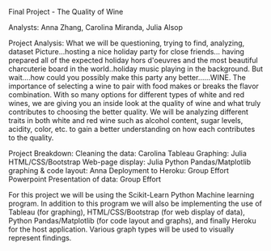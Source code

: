 Final Project - The Quality of Wine


Analysts: 
Anna Zhang, Carolina Miranda, Julia Alsop 


Project Analysis:
What we will be questioning, trying to find, analyzing, dataset
Picture...hosting a nice holiday party for close friends... having prepared all of the expected holiday hors d'oeuvres and the most beautiful charcuterie board in the world..holiday music playing in the background. But wait….how could you possibly make this party any better…...WINE. The importance of selecting a wine to pair with food makes or breaks the flavor combination. With so many options for different types of white and red wines, we are giving you an inside look at the quality of wine and what truly contributes to choosing the better quality. We will be analyzing different traits in both white and red wine such as alcohol content, sugar levels, acidity, color, etc. to gain a better understanding on how each contributes to the quality.


Project Breakdown: 
Cleaning the data: Carolina
Tableau Graphing: Julia
HTML/CSS/Bootstrap Web-page display: Julia 
Python Pandas/Matplotlib graphing & code layout: Anna
Deployment to Heroku: Group Effort
Powerpoint Presentation of data: Group Effort


For this project we will be using the Scikit-Learn Python Machine learning program. In addition to this program we will also be implementing the use of Tableau (for graphing), HTML/CSS/Bootstrap (for web display of data), Python Pandas/Matplotlib (for code layout and graphs), and finally Heroku for the host application. 
Various graph types will be used to visually represent findings.

